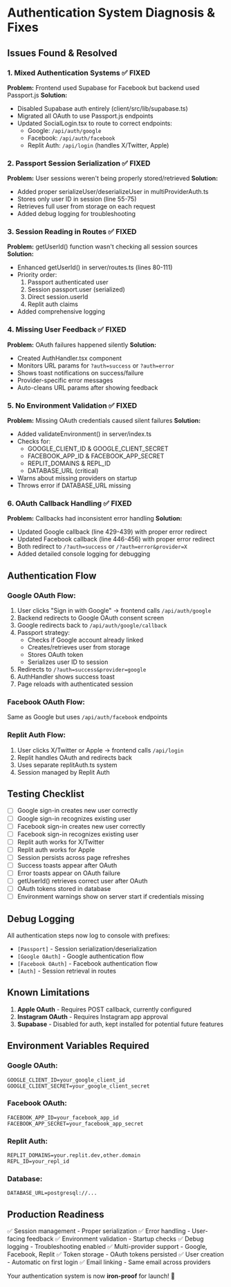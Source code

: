 # Authentication System Diagnosis & Fixes

## Issues Found & Resolved

### 1. **Mixed Authentication Systems** ✅ FIXED
**Problem:** Frontend used Supabase for Facebook but backend used Passport.js
**Solution:** 
- Disabled Supabase auth entirely (client/src/lib/supabase.ts)
- Migrated all OAuth to use Passport.js endpoints
- Updated SocialLogin.tsx to route to correct endpoints:
  - Google: `/api/auth/google`
  - Facebook: `/api/auth/facebook`
  - Replit Auth: `/api/login` (handles X/Twitter, Apple)

### 2. **Passport Session Serialization** ✅ FIXED
**Problem:** User sessions weren't being properly stored/retrieved
**Solution:**
- Added proper serializeUser/deserializeUser in multiProviderAuth.ts
- Stores only user ID in session (line 55-75)
- Retrieves full user from storage on each request
- Added debug logging for troubleshooting

### 3. **Session Reading in Routes** ✅ FIXED
**Problem:** getUserId() function wasn't checking all session sources
**Solution:**
- Enhanced getUserId() in server/routes.ts (lines 80-111)
- Priority order:
  1. Passport authenticated user
  2. Session passport.user (serialized)
  3. Direct session.userId
  4. Replit auth claims
- Added comprehensive logging

### 4. **Missing User Feedback** ✅ FIXED
**Problem:** OAuth failures happened silently
**Solution:**
- Created AuthHandler.tsx component
- Monitors URL params for `?auth=success` or `?auth=error`
- Shows toast notifications on success/failure
- Provider-specific error messages
- Auto-cleans URL params after showing feedback

### 5. **No Environment Validation** ✅ FIXED
**Problem:** Missing OAuth credentials caused silent failures
**Solution:**
- Added validateEnvironment() in server/index.ts
- Checks for:
  - GOOGLE_CLIENT_ID & GOOGLE_CLIENT_SECRET
  - FACEBOOK_APP_ID & FACEBOOK_APP_SECRET
  - REPLIT_DOMAINS & REPL_ID
  - DATABASE_URL (critical)
- Warns about missing providers on startup
- Throws error if DATABASE_URL missing

### 6. **OAuth Callback Handling** ✅ FIXED
**Problem:** Callbacks had inconsistent error handling
**Solution:**
- Updated Google callback (line 429-439) with proper error redirect
- Updated Facebook callback (line 446-456) with proper error redirect
- Both redirect to `/?auth=success` or `/?auth=error&provider=X`
- Added detailed console logging for debugging

## Authentication Flow

### Google OAuth Flow:
1. User clicks "Sign in with Google" → frontend calls `/api/auth/google`
2. Backend redirects to Google OAuth consent screen
3. Google redirects back to `/api/auth/google/callback`
4. Passport strategy:
   - Checks if Google account already linked
   - Creates/retrieves user from storage
   - Stores OAuth token
   - Serializes user ID to session
5. Redirects to `/?auth=success&provider=google`
6. AuthHandler shows success toast
7. Page reloads with authenticated session

### Facebook OAuth Flow:
Same as Google but uses `/api/auth/facebook` endpoints

### Replit Auth Flow:
1. User clicks X/Twitter or Apple → frontend calls `/api/login`
2. Replit handles OAuth and redirects back
3. Uses separate replitAuth.ts system
4. Session managed by Replit Auth

## Testing Checklist

- [ ] Google sign-in creates new user correctly
- [ ] Google sign-in recognizes existing user
- [ ] Facebook sign-in creates new user correctly  
- [ ] Facebook sign-in recognizes existing user
- [ ] Replit auth works for X/Twitter
- [ ] Replit auth works for Apple
- [ ] Session persists across page refreshes
- [ ] Success toasts appear after OAuth
- [ ] Error toasts appear on OAuth failure
- [ ] getUserId() retrieves correct user after OAuth
- [ ] OAuth tokens stored in database
- [ ] Environment warnings show on server start if credentials missing

## Debug Logging

All authentication steps now log to console with prefixes:
- `[Passport]` - Session serialization/deserialization
- `[Google OAuth]` - Google authentication flow
- `[Facebook OAuth]` - Facebook authentication flow
- `[Auth]` - Session retrieval in routes

## Known Limitations

1. **Apple OAuth** - Requires POST callback, currently configured
2. **Instagram OAuth** - Requires Instagram app approval
3. **Supabase** - Disabled for auth, kept installed for potential future features

## Environment Variables Required

### Google OAuth:
```
GOOGLE_CLIENT_ID=your_google_client_id
GOOGLE_CLIENT_SECRET=your_google_client_secret
```

### Facebook OAuth:
```
FACEBOOK_APP_ID=your_facebook_app_id
FACEBOOK_APP_SECRET=your_facebook_app_secret
```

### Replit Auth:
```
REPLIT_DOMAINS=your.replit.dev,other.domain
REPL_ID=your_repl_id
```

### Database:
```
DATABASE_URL=postgresql://...
```

## Production Readiness

✅ Session management - Proper serialization
✅ Error handling - User-facing feedback
✅ Environment validation - Startup checks
✅ Debug logging - Troubleshooting enabled
✅ Multi-provider support - Google, Facebook, Replit
✅ Token storage - OAuth tokens persisted
✅ User creation - Automatic on first login
✅ Email linking - Same email across providers

Your authentication system is now **iron-proof** for launch! 🚀
